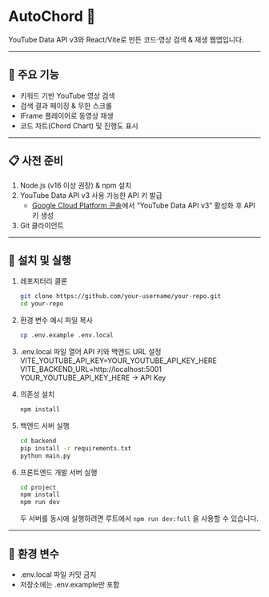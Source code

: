 # AutoChord 🎵

YouTube Data API v3와 React/Vite로 만든 코드·영상 검색 & 재생 웹앱입니다.

---

## 🚀 주요 기능

- 키워드 기반 YouTube 영상 검색  
- 검색 결과 페이징 & 무한 스크롤  
- IFrame 플레이어로 동영상 재생  
- 코드 차트(Chord Chart) 및 진행도 표시  

---

## 📋 사전 준비

1. Node.js (v16 이상 권장) & npm 설치  
2. YouTube Data API v3 사용 가능한 API 키 발급  
   - [Google Cloud Platform 콘솔](https://console.cloud.google.com/apis/library/youtube.googleapis.com)에서 “YouTube Data API v3” 활성화 후 API 키 생성  
3. Git 클라이언트  

---

## 🔧 설치 및 실행

1. 레포지터리 클론  
   ```bash
   git clone https://github.com/your-username/your-repo.git
   cd your-repo

2. 환경 변수 예시 파일 복사
    ```bash
    cp .env.example .env.local
    ```

3. .env.local 파일 열어 API 키와 백엔드 URL 설정
    VITE_YOUTUBE_API_KEY=YOUR_YOUTUBE_API_KEY_HERE
    VITE_BACKEND_URL=http://localhost:5001
    YOUR_YOUTUBE_API_KEY_HERE -> API Key

4. 의존성 설치
    ```bash
    npm install
    ```

5. 백엔드 서버 실행
    ```bash
    cd backend
    pip install -r requirements.txt
    python main.py
    ```

6. 프론트엔드 개발 서버 실행
    ```bash
    cd project
    npm install
    npm run dev
    ```

   두 서버를 동시에 실행하려면 루트에서 `npm run dev:full` 을 사용할 수 있습니다.

---

## 🔐 환경 변수

- .env.local 파일 커밋 금지
- 저장소에는 .env.example만 포함